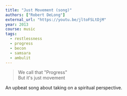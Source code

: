 ```yaml
---
title: "Just Movement (song)"
authors: ["Robert DeLong"]
external_url: "https://youtu.be/jltoFSLtDjM"
year: 2013
course: music
tags:
  - restlessness
  - progress
  - becon
  - samsara
  - ambulit
---
```


> We call that "Progress"  
But it's just movement


An upbeat song about taking on a spiritual perspective.
